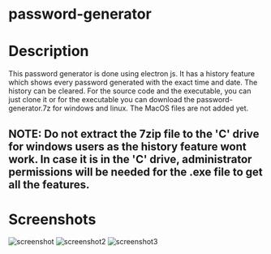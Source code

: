 # password-generator 
# Description
This password generator is done using electron js. It has a history feature which shows every password generated with the exact time and date. The history can be 
cleared. For the source code and the executable, you can just clone it or for the executable you can download the password-generator.7z for windows and linux. The MacOS files are not added yet. 
## NOTE: Do not extract the 7zip file to the 'C' drive for windows users as the history feature wont work. In case it is in the 'C' drive, administrator permissions will be needed for the .exe file to get all the features. 

# Screenshots
![screenshot](https://user-images.githubusercontent.com/63499687/96692596-d8090980-13a3-11eb-8d50-3ea5e0581f52.png)
![screenshot2](https://user-images.githubusercontent.com/63499687/96692724-01c23080-13a4-11eb-867b-23973977fd37.png)
![screenshot3](https://user-images.githubusercontent.com/63499687/96692745-08e93e80-13a4-11eb-81ef-d16de2999777.png)
